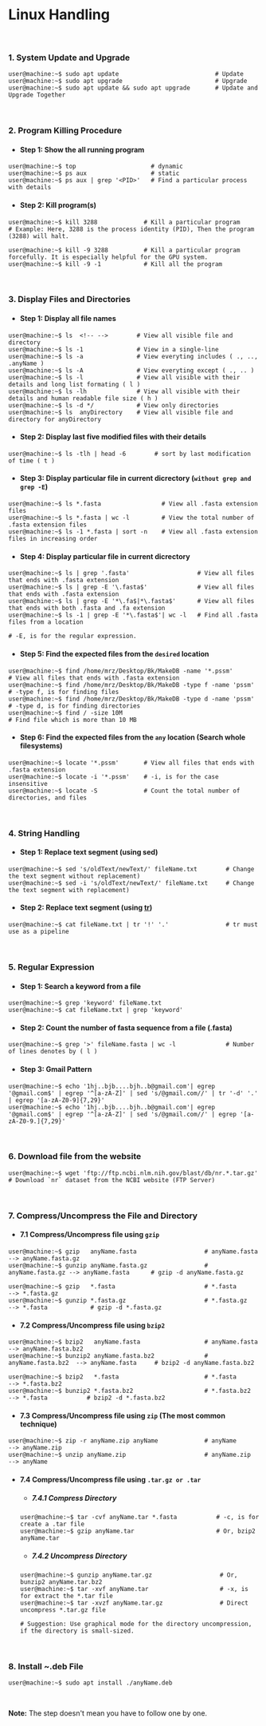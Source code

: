 # Linux Handling
&nbsp;

### 1. System Update and Upgrade
```console
user@machine:~$ sudo apt update                           # Update
user@machine:~$ sudo apt upgrade                          # Upgrade
user@machine:~$ sudo apt update && sudo apt upgrade       # Update and Upgrade Together
```

&nbsp;

### 2. Program Killing Procedure
- #### Step 1: Show the all running program

```console
user@machine:~$ top                     # dynamic
user@machine:~$ ps aux                  # static
user@machine:~$ ps aux | grep '<PID>'   # Find a particular process with details
```

- #### Step 2: Kill program(s)
```console
user@machine:~$ kill 3288             # Kill a particular program
# Example: Here, 3288 is the process identity (PID), Then the program (3288) will halt.

user@machine:~$ kill -9 3288          # Kill a particular program forcefully. It is especially helpful for the GPU system.
user@machine:~$ kill -9 -1            # Kill all the program
```
&nbsp;

### 3. Display Files and Directories

- #### Step 1: Display all file names
```console
user@machine:~$ ls  <!-- -->        # View all visible file and directory
user@machine:~$ ls -1               # View in a single-line
user@machine:~$ ls -a               # View everyting includes ( ., .., .anyName )
user@machine:~$ ls -A               # View everyting except ( ., .. )
user@machine:~$ ls -l               # View all visible with their details and long list formating ( l ) 
user@machine:~$ ls -lh              # View all visible with their details and human readable file size ( h ) 
user@machine:~$ ls -d */            # View only directories
user@machine:~$ ls  anyDirectory    # View all visible file and directory for anyDirectory
```

- #### Step 2: Display last five modified files with their details
```console
user@machine:~$ ls -tlh | head -6        # sort by last modification of time ( t )
```

- #### Step 3: Display particular file in current dicrectory (`without grep and grep -E`)
```console
user@machine:~$ ls *.fasta                 # View all .fasta extension files
user@machine:~$ ls *.fasta | wc -l         # View the total number of .fasta extension files
user@machine:~$ ls -1 *.fasta | sort -n    # View all .fasta extension files in increasing order
```

- #### Step 4: Display particular file in current dicrectory
```console
user@machine:~$ ls | grep '.fasta'                   # View all files that ends with .fasta extension  
user@machine:~$ ls | grep -E '\.fasta$'              # View all files that ends with .fasta extension  
user@machine:~$ ls | grep -E '*\.fa$|*\.fasta$'      # View all files that ends with both .fasta and .fa extension
user@machine:~$ ls -1 | grep -E '*\.fasta$'| wc -l   # Find all .fasta files from a location

# -E, is for the regular expression.
```

- #### Step 5: Find the expected files from the `desired` location
```console
user@machine:~$ find /home/mrz/Desktop/Bk/MakeDB -name '*.pssm'          # View all files that ends with .fasta extension   
user@machine:~$ find /home/mrz/Desktop/Bk/MakeDB -type f -name 'pssm'    # -type f, is for finding files
user@machine:~$ find /home/mrz/Desktop/Bk/MakeDB -type d -name 'pssm'    # -type d, is for finding directories
user@machine:~$ find / -size 10M                                         # Find file which is more than 10 MB
```

- #### Step 6: Find the expected files from the `any` location (Search whole filesystems)
```console
user@machine:~$ locate '*.pssm'       # View all files that ends with .fasta extension
user@machine:~$ locate -i '*.pssm'    # -i, is for the case insensitive
user@machine:~$ locate -S             # Count the total number of directories, and files
```


&nbsp;

### 4. String Handling
- #### Step 1: Replace text segment (using sed)
```console
user@machine:~$ sed 's/oldText/newText/' fileName.txt        # Change the text segment without replacement) 
user@machine:~$ sed -i 's/oldText/newText/' fileName.txt     # Change the text segment with replacement) 
```
- #### Step 2: Replace text segment (using [tr](https://www.youtube.com/watch?v=i0Q8LRSiUZ4))
```console
user@machine:~$ cat fileName.txt | tr '!' '.'                # tr must use as a pipeline
```

&nbsp;

### 5. Regular Expression
- #### Step 1: Search a keyword from a file
```console
user@machine:~$ grep 'keyword' fileName.txt
user@machine:~$ cat fileName.txt | grep 'keyword'
```

- #### Step 2: Count the number of fasta sequence from a file (.fasta)
```console
user@machine:~$ grep '>' fileName.fasta | wc -l              # Number of lines denotes by ( l )
```

- #### Step 3: Gmail Pattern
```console
user@machine:~$ echo '1hj..bjb....bjh..b@gmail.com'| egrep '@gmail.com$' | egrep '^[a-zA-Z]' | sed 's/@gmail.com//' | tr '-d' '.' | egrep '[a-zA-Z0-9]{7,29}' 
user@machine:~$ echo '1hj..bjb....bjh..b@gmail.com'| egrep '@gmail.com$' | egrep '^[a-zA-Z]' | sed 's/@gmail.com//' | egrep '[a-zA-Z0-9.]{7,29}' 
```

&nbsp;

### 6. Download file from the website 
```console
user@machine:~$ wget 'ftp://ftp.ncbi.nlm.nih.gov/blast/db/nr.*.tar.gz'   # Download `nr` dataset from the NCBI website (FTP Server)
```

&nbsp;

### 7. Compress/Uncompress the File and Directory
- #### 7.1 Compress/Uncompress file using `gzip`
```console
user@machine:~$ gzip   anyName.fasta                   # anyName.fasta    --> anyName.fasta.gz
user@machine:~$ gunzip anyName.fasta.gz                # anyName.fasta.gz --> anyName.fasta      # gzip -d anyName.fasta.gz

user@machine:~$ gzip   *.fasta                         # *.fasta          --> *.fasta.gz
user@machine:~$ gunzip *.fasta.gz                      # *.fasta.gz       --> *.fasta            # gzip -d *.fasta.gz
```

- #### 7.2 Compress/Uncompress file using `bzip2`
```console
user@machine:~$ bzip2   anyName.fasta                  # anyName.fasta      --> anyName.fasta.bz2
user@machine:~$ bunzip2 anyName.fasta.bz2              # anyName.fasta.bz2  --> anyName.fasta     # bzip2 -d anyName.fasta.bz2

user@machine:~$ bzip2   *.fasta                        # *.fasta            --> *.fasta.bz2
user@machine:~$ bunzip2 *.fasta.bz2                    # *.fasta.bz2        --> *.fasta           # bzip2 -d *.fasta.bz2
```

- #### 7.3 Compress/Uncompress file using `zip` (The most common technique)
```console 
user@machine:~$ zip -r anyName.zip anyName             # anyName            --> anyName.zip
user@machine:~$ unzip anyName.zip                      # anyName.zip        --> anyName
```

- #### 7.4 Compress/Uncompress file using `.tar.gz or .tar`
  - ##### 7.4.1 Compress Directory
  ```console
  user@machine:~$ tar -cvf anyName.tar *.fasta           # -c, is for create a .tar file
  user@machine:~$ gzip anyName.tar                       # Or, bzip2 anyName.tar
  ```

  - ##### 7.4.2 Uncompress Directory
  ```console
  user@machine:~$ gunzip anyName.tar.gz                   # Or, bunzip2 anyName.tar.bz2
  user@machine:~$ tar -xvf anyName.tar                    # -x, is for extract the *.tar file
  user@machine:~$ tar -xvzf anyName.tar.gz                # Direct uncompress *.tar.gz file

  # Suggestion: Use graphical mode for the directory uncompression, if the directory is small-sized.
  ```

&nbsp;

### 8. Install ~.deb File
```console
user@machine:~$ sudo apt install ./anyName.deb
```

&nbsp;
&nbsp;


**Note:** The step doesn't mean you have to follow one by one.
